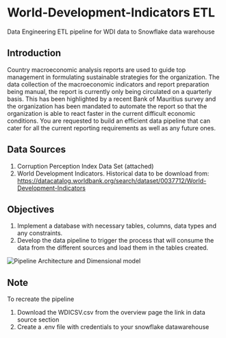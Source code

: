 # World-Development-Indicators ETL
Data Engineering ETL pipeline for WDI data to Snowflake data warehouse

## Introduction
Country macroeconomic analysis reports are used to guide top management in formulating sustainable 
strategies for the organization. The data collection of the macroeconomic indicators and report 
preparation being manual, the report is currently only being circulated on a quarterly basis. This has 
been highlighted by a recent Bank of Mauritius survey and the organization has been mandated to 
automate the report so that the organization is able to react faster in the current difficult economic 
conditions. You are requested to build an efficient data pipeline that can cater for all the current 
reporting requirements as well as any future ones.

## Data Sources
1. Corruption Perception Index Data Set (attached)
2. World Development Indicators. Historical data to be download from: https://datacatalog.worldbank.org/search/dataset/0037712/World-Development-Indicators

## Objectives
1. Implement a database with necessary tables, columns, data types and any constraints.
3. Develop the data pipeline to trigger the process that will consume the data from the different sources 
and load them in the tables created.

![Pipeline Architecture and Dimensional model](https://github.com/chirozie/World-Development-Indicators-ETL/blob/main/Data%20Model%20%26%20Pipeline%20Architecture.png)

## Note
To recreate the pipeline
1. Download the WDICSV.csv from the overview page the link in data source section
2. Create a .env file with credentials to your snowflake datawarehouse
